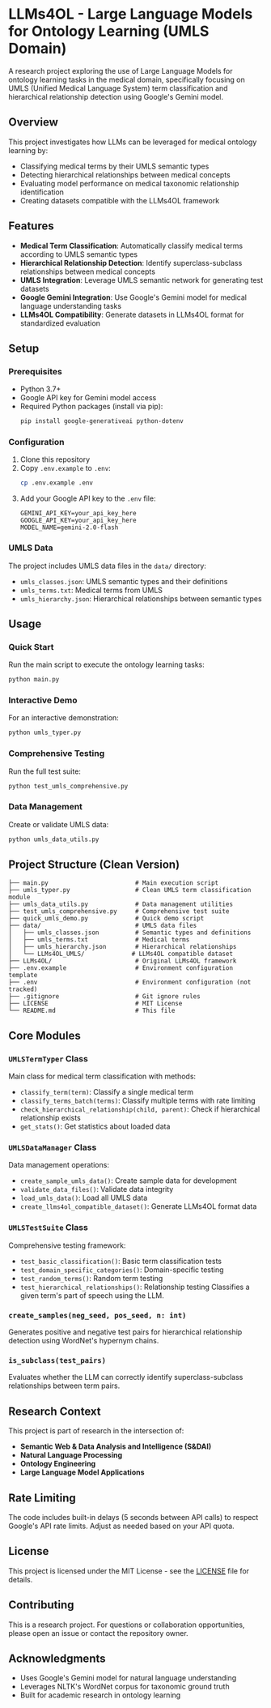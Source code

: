 # LLMs4OL - Large Language Models for Ontology Learning (UMLS Domain)

A research project exploring the use of Large Language Models for ontology learning tasks in the medical domain, specifically focusing on UMLS (Unified Medical Language System) term classification and hierarchical relationship detection using Google's Gemini model.

## Overview

This project investigates how LLMs can be leveraged for medical ontology learning by:
- Classifying medical terms by their UMLS semantic types
- Detecting hierarchical relationships between medical concepts
- Evaluating model performance on medical taxonomic relationship identification
- Creating datasets compatible with the LLMs4OL framework

## Features

- **Medical Term Classification**: Automatically classify medical terms according to UMLS semantic types
- **Hierarchical Relationship Detection**: Identify superclass-subclass relationships between medical concepts
- **UMLS Integration**: Leverage UMLS semantic network for generating test datasets
- **Google Gemini Integration**: Use Google's Gemini model for medical language understanding tasks
- **LLMs4OL Compatibility**: Generate datasets in LLMs4OL format for standardized evaluation

## Setup

### Prerequisites

- Python 3.7+
- Google API key for Gemini model access
- Required Python packages (install via pip):
  ```bash
  pip install google-generativeai python-dotenv
  ```

### Configuration

1. Clone this repository
2. Copy `.env.example` to `.env`:
   ```bash
   cp .env.example .env
   ```
3. Add your Google API key to the `.env` file:
   ```
   GEMINI_API_KEY=your_api_key_here
   GOOGLE_API_KEY=your_api_key_here
   MODEL_NAME=gemini-2.0-flash
   ```

### UMLS Data

The project includes UMLS data files in the `data/` directory:
- `umls_classes.json`: UMLS semantic types and their definitions
- `umls_terms.txt`: Medical terms from UMLS
- `umls_hierarchy.json`: Hierarchical relationships between semantic types

## Usage

### Quick Start

Run the main script to execute the ontology learning tasks:

```bash
python main.py
```

### Interactive Demo

For an interactive demonstration:

```bash
python umls_typer.py
```

### Comprehensive Testing

Run the full test suite:

```bash
python test_umls_comprehensive.py
```

### Data Management

Create or validate UMLS data:

```bash
python umls_data_utils.py
```

## Project Structure (Clean Version)

```
├── main.py                        # Main execution script
├── umls_typer.py                  # Clean UMLS term classification module
├── umls_data_utils.py             # Data management utilities
├── test_umls_comprehensive.py     # Comprehensive test suite
├── quick_umls_demo.py             # Quick demo script
├── data/                          # UMLS data files
│   ├── umls_classes.json          # Semantic types and definitions
│   ├── umls_terms.txt             # Medical terms
│   ├── umls_hierarchy.json        # Hierarchical relationships
│   └── LLMs4OL_UMLS/             # LLMs4OL compatible dataset
├── LLMs4OL/                       # Original LLMs4OL framework
├── .env.example                   # Environment configuration template
├── .env                           # Environment configuration (not tracked)
├── .gitignore                     # Git ignore rules
├── LICENSE                        # MIT License
└── README.md                      # This file
```

## Core Modules

### `UMLSTermTyper` Class
Main class for medical term classification with methods:
- `classify_term(term)`: Classify a single medical term
- `classify_terms_batch(terms)`: Classify multiple terms with rate limiting
- `check_hierarchical_relationship(child, parent)`: Check if hierarchical relationship exists
- `get_stats()`: Get statistics about loaded data

### `UMLSDataManager` Class
Data management operations:
- `create_sample_umls_data()`: Create sample data for development
- `validate_data_files()`: Validate data integrity
- `load_umls_data()`: Load all UMLS data
- `create_llms4ol_compatible_dataset()`: Generate LLMs4OL format data

### `UMLSTestSuite` Class
Comprehensive testing framework:
- `test_basic_classification()`: Basic term classification tests
- `test_domain_specific_categories()`: Domain-specific testing
- `test_random_terms()`: Random term testing
- `test_hierarchical_relationships()`: Relationship testing
Classifies a given term's part of speech using the LLM.

### `create_samples(neg_seed, pos_seed, n: int)`
Generates positive and negative test pairs for hierarchical relationship detection using WordNet's hypernym chains.

### `is_subclass(test_pairs)`
Evaluates whether the LLM can correctly identify superclass-subclass relationships between term pairs.

## Research Context

This project is part of research in the intersection of:
- **Semantic Web & Data Analysis and Intelligence (S&DAI)**
- **Natural Language Processing**
- **Ontology Engineering**
- **Large Language Model Applications**

## Rate Limiting

The code includes built-in delays (5 seconds between API calls) to respect Google's API rate limits. Adjust as needed based on your API quota.

## License

This project is licensed under the MIT License - see the [LICENSE](LICENSE) file for details.

## Contributing

This is a research project. For questions or collaboration opportunities, please open an issue or contact the repository owner.

## Acknowledgments

- Uses Google's Gemini model for natural language understanding
- Leverages NLTK's WordNet corpus for taxonomic ground truth
- Built for academic research in ontology learning